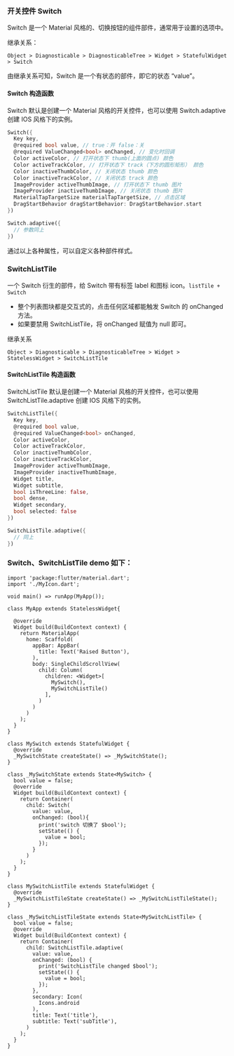 ### 开关控件 Switch

Switch 是一个 Material 风格的、切换按钮的组件部件，通常用于设置的选项中。

继承关系：
```
Object > Diagnosticable > DiagnosticableTree > Widget > StatefulWidget > Switch
```

由继承关系可知，Switch 是一个有状态的部件，即它的状态 “value”。

#### Switch 构造函数

Switch 默认是创建一个 Material 风格的开关控件，也可以使用 Switch.adaptive 创建 IOS 风格下的实例。

``` dart
Switch({
  Key key, 
  @required bool value, // true：开 false：关
  @required ValueChanged<bool> onChanged, // 变化时回调
  Color activeColor, // 打开状态下 thumb(上面的圆点) 颜色
  Color activeTrackColor, // 打开状态下 track（下方的圆形矩形） 颜色
  Color inactiveThumbColor, // 关闭状态 thumb 颜色
  Color inactiveTrackColor, // 关闭状态 track 颜色
  ImageProvider activeThumbImage, // 打开状态下 thumb 图片
  ImageProvider inactiveThumbImage, // 关闭状态 thumb 图片
  MaterialTapTargetSize materialTapTargetSize, // 点击区域
  DragStartBehavior dragStartBehavior: DragStartBehavior.start 
})

Switch.adaptive({
  // 参数同上  
})
```

通过以上各种属性，可以自定义各种部件样式。

### SwitchListTile 

一个 Switch 衍生的部件，给 Switch 带有标签 label 和图标 icon。`listTile + Switch`

- 整个列表图块都是交互式的，点击任何区域都能触发 Switch 的 onChanged 方法。
- 如果要禁用 SwitchListTile，将 onChanged 赋值为 null 即可。

继承关系
```
Object > Diagnosticable > DiagnosticableTree > Widget > StatelessWidget > SwitchListTile
```

#### SwitchListTile 构造函数

SwitchListTile 默认是创建一个 Material 风格的开关控件，也可以使用 SwitchListTile.adaptive 创建 IOS 风格下的实例。

``` dart
SwitchListTile({
  Key key, 
  @required bool value, 
  @required ValueChanged<bool> onChanged, 
  Color activeColor, 
  Color activeTrackColor, 
  Color inactiveThumbColor, 
  Color inactiveTrackColor, 
  ImageProvider activeThumbImage, 
  ImageProvider inactiveThumbImage, 
  Widget title, 
  Widget subtitle, 
  bool isThreeLine: false, 
  bool dense, 
  Widget secondary, 
  bool selected: false 
})

SwitchListTile.adaptive({
  // 同上
})
```

### Switch、SwitchListTile demo 如下：

```
import 'package:flutter/material.dart';
import './MyIcon.dart';

void main() => runApp(MyApp());

class MyApp extends StatelessWidget{

  @override
  Widget build(BuildContext context) {
    return MaterialApp(
      home: Scaffold(
        appBar: AppBar(
          title: Text('Raised Button'),
        ),
        body: SingleChildScrollView(
          child: Column(
            children: <Widget>[
              MySwitch(),
              MySwitchListTile()
            ],
          )
        )
      )
    );
  }
}

class MySwitch extends StatefulWidget {
  @override
  _MySwitchState createState() => _MySwitchState();
}

class _MySwitchState extends State<MySwitch> {
  bool value = false;
  @override
  Widget build(BuildContext context) {
    return Container(
      child: Switch(
        value: value,
        onChanged: (bool){
          print('switch 切换了 $bool');
          setState(() {
            value = bool;
          });
        }
      )
    );
  }
}

class MySwitchListTile extends StatefulWidget {
  @override
  _MySwitchListTileState createState() => _MySwitchListTileState();
}

class _MySwitchListTileState extends State<MySwitchListTile> {
  bool value = false;
  @override
  Widget build(BuildContext context) {
    return Container(
      child: SwitchListTile.adaptive(
        value: value,
        onChanged: (bool) {
          print('SwitchListTile changed $bool');
          setState(() {
            value = bool;
          });
        },
        secondary: Icon(
          Icons.android
        ),
        title: Text('title'),
        subtitle: Text('subTitle'),
      )
    );
  }
}
```
